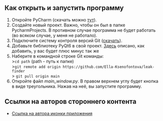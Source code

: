 ## Как открыть и запустить программу
1. Откройте PyCharm (скачать можно  [тут](https://www.jetbrains.com/ru-ru/edu-products/download/other-PCE.html)).
2. Создайте новый проект. Важно, чтобы он был в папке PycharmProjects. В противном случае программа не будет работать (во всяком случае, у меня не работало).
3. Подключите систему контроля версий Git ([скачать](https://git-scm.com/)).
4. Добавьте библиотеку PyQt6 в свой проект. [Здесь](https://ru.stackoverflow.com/questions/932063/%D0%9F%D0%BE%D0%B4%D0%BA%D0%BB%D1%8E%D1%87%D0%B5%D0%BD%D0%B8%D0%B5-%D0%BC%D0%BE%D0%B4%D1%83%D0%BB%D0%B5%D0%B9-%D0%B2-pycharm) описано, как добавить, у вас будет плюс минус так же
5. Наберите в командной строке Git команды: <br/>
        >`cd path` (path - путь к папке)<br />
        >`git remote add origin https://github.com/Ella-Ksenofontova/leak-finder`<br />
        > `git pull origin main`
6. Откройте файл *main_window.py*. В правом верхнем углу будет кнопка в виде треугольника. Нажав на неё, вы запустите программу.

## Ссылки на авторов стороннего контента
+ [Ссылка на автора иконки приложения](https://www.flaticon.com/authors/freepik)
